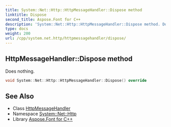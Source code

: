 ```yaml
---
title: System::Net::Http::HttpMessageHandler::Dispose method
linktitle: Dispose
second_title: Aspose.Font for C++
description: 'System::Net::Http::HttpMessageHandler::Dispose method. Does nothing in C++.'
type: docs
weight: 200
url: /cpp/system.net.http/httpmessagehandler/dispose/
---
```

## HttpMessageHandler::Dispose method


Does nothing.

```cpp
void System::Net::Http::HttpMessageHandler::Dispose() override
```

## See Also

* Class [HttpMessageHandler](../)
* Namespace [System::Net::Http](../../)
* Library [Aspose.Font for C++](../../../)
